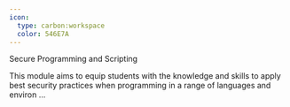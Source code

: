 ```yaml
---
icon:
  type: carbon:workspace
  color: 546E7A
---
```

Secure Programming and Scripting

This module aims to equip students with the knowledge and skills to apply best security practices when programming in a range of languages and environ ... 
